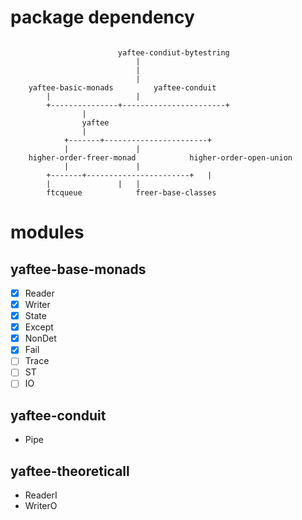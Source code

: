 # package dependency

```

						yaftee-condiut-bytestring
							|
							|
							|
	yaftee-basic-monads			yaftee-conduit
		|					|
		+---------------+-----------------------+
				|
				yaftee
				|
			+-------+-----------------------+
			|				|
	higher-order-freer-monad		    higher-order-open-union
			|				|
		+-------+-----------------------+	|
		|				|	|
		ftcqueue		    freer-base-classes

```

# modules

## yaftee-base-monads

* [x] Reader
* [x] Writer
* [x] State
* [x] Except
* [x] NonDet
* [x] Fail
* [ ] Trace
* [ ] ST
* [ ] IO

## yaftee-conduit

* Pipe

## yaftee-theoreticall

* ReaderI
* WriterO
